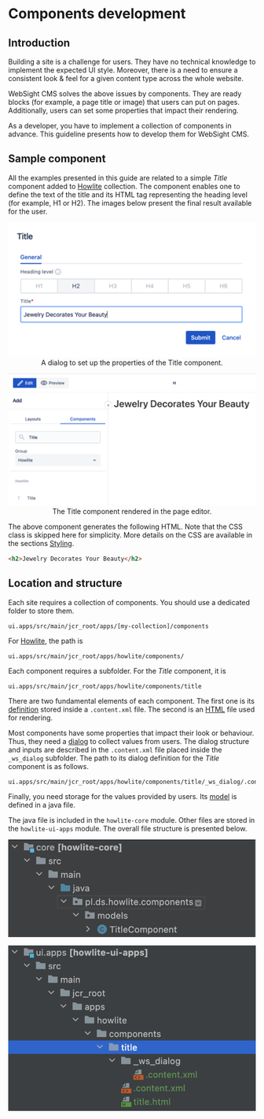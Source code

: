# Components development

## Introduction

Building a site is a challenge for users. They have no technical knowledge to implement the expected UI style. Moreover, there is a need to ensure a consistent look & feel for a given content type across the whole website.

WebSight CMS solves the above issues by components. They are ready blocks (for example, a page title or image) that users can put on pages. Additionally, users can set some properties that impact their rendering.

As a developer, you have to implement a collection of components in advance. This guideline presents how to develop them for WebSight CMS.  

## Sample component

All the examples presented in this guide are related to a simple _Title_ component added to [Howlite](../../authoring/howlite/) collection. The component enables one to define the text of the title and its HTML tag representing the heading level (for example, H1 or H2). The images below present the final result available for the user.

<p align="center">
    <img class="image--with-border" src="./title-component-dialog.png" alt="A dialog to set up the properties of the Title components"> <br>
    A dialog to set up the properties of the Title component.
</p>

<p align="center" >
    <img class="image--with-border" src="./title-component-rendition.png" alt="The component rendered in the page editor"> <br>
    The Title component rendered in the page editor.
</p>

The above component generates the following HTML. Note that the CSS class is skipped here for simplicity. More details on the CSS are available in the sections [Styling](./styling/index.md).

``` html
<h2>Jewelry Decorates Your Beauty</h2>
```

## Location and structure

Each site requires a collection of components. You should use a dedicated folder to store them.

```
ui.apps/src/main/jcr_root/apps/[my-collection]/components
```

For [Howlite](../../authoring/howlite/), the path is

```
ui.apps/src/main/jcr_root/apps/howlite/components/
```

Each component requires a subfolder. For the _Title_ component, it is

```
ui.apps/src/main/jcr_root/apps/howlite/components/title
```

There are two fundamental elements of each component. The first one is its [definition](./definition/index.md) stored inside a `.content.xml` file. The second is an [HTML](./html/index.md) file used for rendering.

Most components have some properties that impact their look or behaviour. Thus, they need a [dialog](./dialog/index.md) to collect values from users. The dialog structure and inputs are described in the `.content.xml` file placed inside the `_ws_dialog` subfolder. The path to its dialog definition for the _Title_ component is as follows.

```
ui.apps/src/main/jcr_root/apps/howlite/components/title/_ws_dialog/.content.xml
```

Finally, you need storage for the values provided by users. Its [model](./model/index.md) is defined in a java file.

The java file is included in the `howlite-core` module. Other files are stored in the `howlite-ui-apps` module. The overall file structure is presented below.

<p align="center" >
    <img class="image--with-border" src="./howlite-core-module.png" alt="howlite-core module - folders structure"> <br>
</p>

<p align="center" >
    <img class="image--with-border" src="./howlite-ui-apps-module.png" alt="howlite-ui-apps module - folders structure"> <br>
</p>
